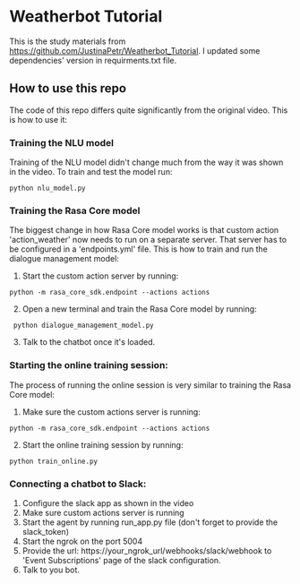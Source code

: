 # Weatherbot Tutorial
This is the study materials from https://github.com/JustinaPetr/Weatherbot_Tutorial. I updated some dependencies' version in requirments.txt file.

## How to use this repo

The code of this repo differs quite significantly from the original video. This is how to use it:

### Training the NLU model

Training of the NLU model didn't change much from the way it was shown in the video. To train and test the model run:  

``` python nlu_model.py ```

### Training the Rasa Core model

The biggest change in how Rasa Core model works is that custom action 'action_weather' now needs to run on a separate server. That server has to be configured in a 'endpoints.yml' file.  This is how to train and run the dialogue management model:  
1. Start the custom action server by running:  

``` python -m rasa_core_sdk.endpoint --actions actions ```  

2. Open a new terminal and train the Rasa Core model by running:  

``` python dialogue_management_model.py```  
 
3. Talk to the chatbot once it's loaded.  

### Starting the online training session:

The process of running the online session is very similar to training the Rasa Core model:
1. Make sure the custom actions server is running:  

``` python -m rasa_core_sdk.endpoint --actions actions ```  

2. Start the online training session by running:  

``` python train_online.py ```  

### Connecting a chatbot to Slack:
1. Configure the slack app as shown in the video  
2. Make sure custom actions server is running  
3. Start the agent by running run_app.py file (don't forget to provide the slack_token)  
4. Start the ngrok on the port 5004  
5. Provide the url: https://your_ngrok_url/webhooks/slack/webhook to 'Event Subscriptions' page of the slack configuration.  
6. Talk to you bot.  
